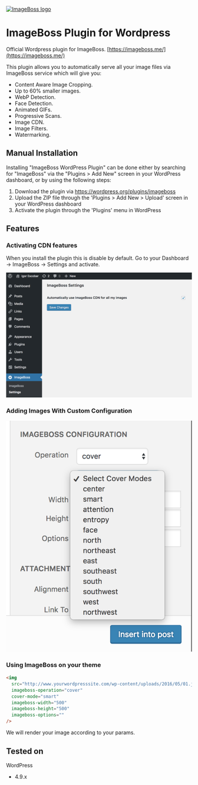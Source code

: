 [![ImageBoss logo](https://img.imageboss.me/width/180/https://imageboss.me/emails/logo-2@2x.png)](https://imageboss.me)

# ImageBoss Plugin for Wordpress

Official Wordpress plugin for ImageBoss.
[https://imageboss.me/](https://imageboss.me/)

This plugin allows you to automatically serve all your image files via ImageBoss service which will give you:
* Content Aware Image Cropping.
* Up to 60% smaller images.
* WebP Detection.
* Face Detection.
* Animated GIFs.
* Progressive Scans.
* Image CDN.
* Image Filters.
* Watermarking.

## Manual Installation
Installing "ImageBoss WordPress Plugin" can be done either by searching for "ImageBoss" via the "Plugins > Add New" screen in your WordPress dashboard, or by using the following steps:

1. Download the plugin via https://wordpress.org/plugins/imageboss
2. Upload the ZIP file through the 'Plugins > Add New > Upload' screen in your WordPress dashboard
3. Activate the plugin through the 'Plugins' menu in WordPress

## Features

### Activating CDN features
When you install the plugin this is disable by default. Go to your Dashboard -> ImageBoss -> Settings and activate.

[![Settings](./assets/screenshot-2.png)](https://imageboss.me)

### Adding Images With Custom Configuration
[![Features](./assets/screenshot-4.png)](https://imageboss.me)

### Using ImageBoss on your theme
```html
<img
  src="http://www.yourwordpresssite.com/wp-content/uploads/2016/05/01.jpg"
  imageboss-operation="cover"
  cover-mode="smart"
  imageboss-width="500"
  imageboss-height="500"
  imageboss-options=""
/>
```
We will render your image according to your params.

## Tested on
WordPress
  - 4.9.x
